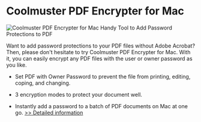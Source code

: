 # Coolmuster PDF Encrypter for Mac
![Coolmuster PDF Encrypter for Mac](https://mycommerce.akamaized.net/api/pimages/P300882046/BIG/300882046.PNG)
Handy Tool to Add Password Protections to PDF

Want to add password protections to your PDF files without Adobe Acrobat? Then, please don't hesitate to try Coolmuster PDF Encrypter for Mac. With it, you can easily encrypt any PDF files with the user or owner password as you like.

* Set PDF with Owner Password to prevent the file from printing, editing, coping, and changing.

* 3 encryption modes to protect your document well.

* Instantly add a password to a batch of PDF documents on Mac at one go.
[>> Detailed information](https://secure.shareit.com/shareit/product.html?productid=300882046&affiliateid=200057808)